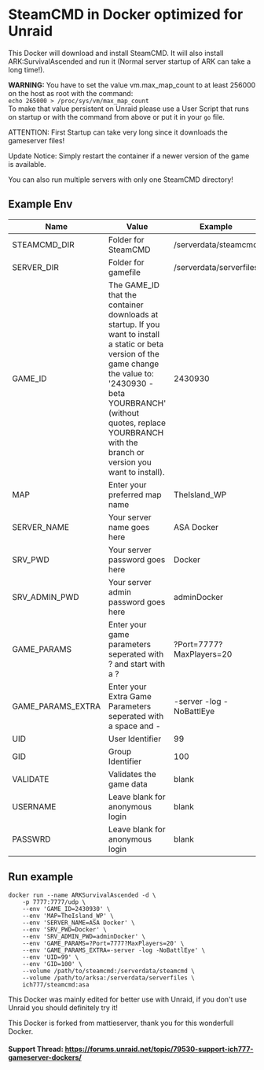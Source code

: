 # SteamCMD in Docker optimized for Unraid
This Docker will download and install SteamCMD. It will also install ARK:SurvivalAscended and run it (Normal server startup of ARK can take a long time!).

**WARNING:** You have to set the value vm.max_map_count to at least 256000 on the host as root with the command:  
`echo 265000 > /proc/sys/vm/max_map_count`  
To make that value persistent on Unraid please use a User Script that runs on startup or with the command from above or put it in your `go` file.

ATTENTION: First Startup can take very long since it downloads the gameserver files!

Update Notice: Simply restart the container if a newer version of the game is available.

You can also run multiple servers with only one SteamCMD directory!

## Example Env
| Name | Value | Example |
| --- | --- | --- |
| STEAMCMD_DIR | Folder for SteamCMD | /serverdata/steamcmd |
| SERVER_DIR | Folder for gamefile | /serverdata/serverfiles |
| GAME_ID | The GAME_ID that the container downloads at startup. If you want to install a static or beta version of the game change the value to: '2430930 -beta YOURBRANCH' (without quotes, replace YOURBRANCH with the branch or version you want to install). | 2430930 |
| MAP | Enter your preferred map name | TheIsland_WP |
| SERVER_NAME | Your server name goes here | ASA Docker |
| SRV_PWD | Your server password goes here | Docker |
| SRV_ADMIN_PWD | Your server admin password goes here | adminDocker |
| GAME_PARAMS | Enter your game parameters seperated with ? and start with a ? | ?Port=7777?MaxPlayers=20 |
| GAME_PARAMS_EXTRA | Enter your Extra Game Parameters seperated with a space and - | -server -log -NoBattlEye |
| UID | User Identifier | 99 |
| GID | Group Identifier | 100 |
| VALIDATE | Validates the game data | blank |
| USERNAME | Leave blank for anonymous login | blank |
| PASSWRD | Leave blank for anonymous login | blank |

## Run example
```
docker run --name ARKSurvivalAscended -d \
	-p 7777:7777/udp \
	--env 'GAME_ID=2430930' \
	--env 'MAP=TheIsland_WP' \
	--env 'SERVER_NAME=ASA Docker' \
	--env 'SRV_PWD=Docker' \
	--env 'SRV_ADMIN_PWD=adminDocker' \
	--env 'GAME_PARAMS=?Port=7777?MaxPlayers=20' \
	--env 'GAME_PARAMS_EXTRA=-server -log -NoBattlEye' \
	--env 'UID=99' \
	--env 'GID=100' \
	--volume /path/to/steamcmd:/serverdata/steamcmd \
	--volume /path/to/arksa:/serverdata/serverfiles \
	ich777/steamcmd:asa
```

This Docker was mainly edited for better use with Unraid, if you don't use Unraid you should definitely try it!

This Docker is forked from mattieserver, thank you for this wonderfull Docker.

#### Support Thread: https://forums.unraid.net/topic/79530-support-ich777-gameserver-dockers/
